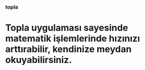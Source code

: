 ### topla

# Topla uygulaması sayesinde matematik işlemlerinde hızınızı arttırabilir, kendinize meydan okuyabilirsiniz.
